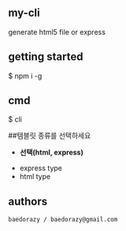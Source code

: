 ## my-cli
generate html5 file or express 

## getting started
$ npm i -g 

## cmd
$ cli

##템블릿 종류를 선택하세요
 * __선택(html, express)__
 - express type
 - html type

## authors
	baedorazy / baedorazy@gmail.com

